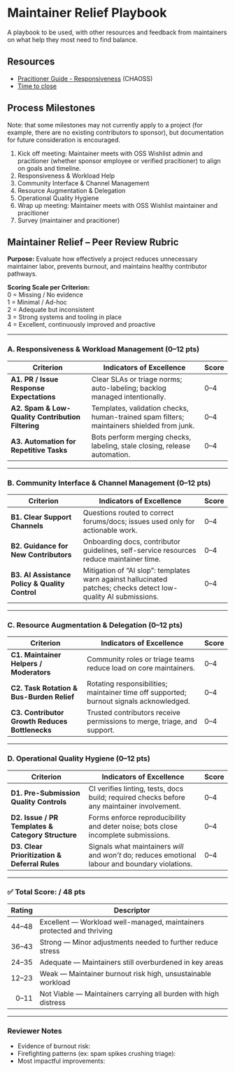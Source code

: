 # Maintainer Relief Playbook
A playbook to be used, with other resources and feedback from maintainers on what help they most need to find balance.

## Resources

* [Pracitioner Guide - Responsiveness](https://chaoss.community/practitioner-guide-responsiveness/) (CHAOSS)
* [Time to close](https://chaoss.community/kb/metric-time-to-close/)
  

## Process Milestones

Note: that some milestones may not currently apply to a project (for example, there are no existing contributors to sponsor), but documentation for future consideration is encouraged.

1. Kick off meeting: Maintainer meets with OSS Wishlist admin and pracitioner (whether sponsor employee or verified pracitioner) to align on goals and timeline.
2. Responsiveness & Workload Help
3. Community Interface & Channel Management
4. Resource Augmentation & Delegation 
5. Operational Quality Hygiene
6. Wrap up meeting: Maintainer meets with OSS Wishlist maintainer and pracitioner
7. Survey (maintainer and pracitioner)
   

## Maintainer Relief – Peer Review Rubric

**Purpose:** Evaluate how effectively a project reduces unnecessary maintainer labor, prevents burnout, and maintains healthy contributor pathways.

**Scoring Scale per Criterion:**  
0 = Missing / No evidence  
1 = Minimal / Ad-hoc  
2 = Adequate but inconsistent  
3 = Strong systems and tooling in place  
4 = Excellent, continuously improved and proactive

---

### A. Responsiveness & Workload Management (0–12 pts)

| Criterion | Indicators of Excellence | Score |
|---------|--------------------------|------|
| **A1. PR / Issue Response Expectations** | Clear SLAs or triage norms; auto-labeling; backlog managed intentionally. | 0–4 |
| **A2. Spam & Low-Quality Contribution Filtering** | Templates, validation checks, human-trained spam filters; maintainers shielded from junk. | 0–4 |
| **A3. Automation for Repetitive Tasks** | Bots perform merging checks, labeling, stale closing, release automation. | 0–4 |

---

### B. Community Interface & Channel Management (0–12 pts)

| Criterion | Indicators of Excellence | Score |
|---------|--------------------------|------|
| **B1. Clear Support Channels** | Questions routed to correct forums/docs; issues used only for actionable work. | 0–4 |
| **B2. Guidance for New Contributors** | Onboarding docs, contributor guidelines, self-service resources reduce maintainer time. | 0–4 |
| **B3. AI Assistance Policy & Quality Control** | Mitigation of “AI slop”: templates warn against hallucinated patches; checks detect low-quality AI submissions. | 0–4 |

---

### C. Resource Augmentation & Delegation (0–12 pts)

| Criterion | Indicators of Excellence | Score |
|---------|--------------------------|------|
| **C1. Maintainer Helpers / Moderators** | Community roles or triage teams reduce load on core maintainers. | 0–4 |
| **C2. Task Rotation & Bus-Burden Relief** | Rotating responsibilities; maintainer time off supported; burnout signals acknowledged. | 0–4 |
| **C3. Contributor Growth Reduces Bottlenecks** | Trusted contributors receive permissions to merge, triage, and support. | 0–4 |

---

### D. Operational Quality Hygiene (0–12 pts)

| Criterion | Indicators of Excellence | Score |
|---------|--------------------------|------|
| **D1. Pre-Submission Quality Controls** | CI verifies linting, tests, docs build; required checks before any maintainer involvement. | 0–4 |
| **D2. Issue / PR Templates & Category Structure** | Forms enforce reproducibility and deter noise; bots close incomplete submissions. | 0–4 |
| **D3. Clear Prioritization & Deferral Rules** | Signals what maintainers *will* and *won’t* do; reduces emotional labour and boundary violations. | 0–4 |

---

### ✅ Total Score: **/ 48 pts**

| Rating | Descriptor |
|------:|------------|
| 44–48 | Excellent — Workload well-managed, maintainers protected and thriving |
| 36–43 | Strong — Minor adjustments needed to further reduce stress |
| 24–35 | Adequate — Maintainers still overburdened in key areas |
| 12–23 | Weak — Maintainer burnout risk high, unsustainable workload |
| 0–11 | Not Viable — Maintainers carrying all burden with high distress |

---

### Reviewer Notes

- Evidence of burnout risk:  
- Firefighting patterns (ex: spam spikes crushing triage):  
- Most impactful improvements:  

